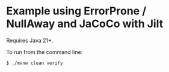 # Example using ErrorProne / NullAway and JaCoCo with Jilt

Requires Java 21+.

To run from the command line:

    $ ./mvnw clean verify
